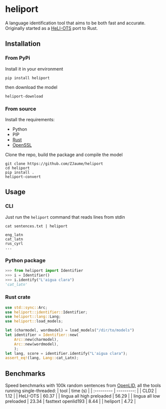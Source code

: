 # heliport
A language identification tool that aims to be both fast and accurate.
Originally started as a [HeLI-OTS](https://aclanthology.org/2022.lrec-1.416/) port to Rust.

## Installation
### From PyPi
Install it in your environment
```
pip install heliport
```
then download the model
```
heliport-download
```

### From source
Install the requirements:
 - Python
 - PIP
 - [Rust](https://rustup.rs)
 - [OpenSSL](https://docs.rs/openssl/latest/openssl/#automatic)

Clone the repo, build the package and compile the model
```
git clone https://github.com/ZJaume/heliport
cd heliport
pip install .
heliport-convert
```

## Usage
### CLI
Just run the `heliport` command that reads lines from stdin
```
cat sentences.txt | heliport
```
```
eng_latn
cat_latn
rus_cyrl
...
```

### Python package
```python
>>> from heliport import Identifier
>>> i = Identifier()
>>> i.identify("L'aigua clara")
'cat_latn'
```

### Rust crate
```rust
use std::sync::Arc;
use heliport::identifier::Identifier;
use heliport::lang::Lang;
use heliport::load_models;

let (charmodel, wordmodel) = load_models("/dir/to/models")
let identifier = Identifier::new(
    Arc::new(charmodel),
    Arc::new(wordmodel),
    );
let lang, score = identifier.identify("L'aigua clara");
assert_eq!(lang, Lang::cat_Latn);
```

## Benchmarks
Speed benchmarks with 100k random sentences from [OpenLID](https://github.com/laurieburchell/open-lid-dataset), all the tools running single-threaded:
| tool | time (s) |
| :--------- | ---------: |
| CLD2 | 1.12 |
| HeLI-OTS | 60.37 |
| lingua all high preloaded | 56.29 |
| lingua all low preloaded | 23.34
| fasttext openlid193 | 8.44 |
| heliport | 4.72 |
